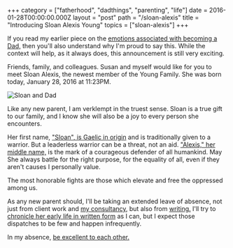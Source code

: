 +++
category = ["fatherhood", "dadthings", "parenting", "life"]
date = 2016-01-28T00:00:00.000Z
layout = "post"
path = "/sloan-alexis"
title = "Introducing Sloan Alexis Young"
topics = ["sloan-alexis"]
+++

If you read my earlier piece on the [emotions associated with becoming a Dad,](/2016/01/dad-jokes/) then you'll also understand why I'm proud to say this. While the context will help, as it always does, this announcement is still very exciting.

Friends, family, and colleagues. Susan and myself would like for you to meet Sloan Alexis, the newest member of the Young Family. She was born today, January 28, 2016 at 11:23PM.

![Sloan and Dad](sloan-and-dad.jpg)

Like any new parent, I am verklempt in the truest sense. Sloan is a true gift to our family, and I know she will also be a joy to every person she encounters.

Her first name, ["Sloan", is Gaelic in origin](http://www.sheknows.com/baby-names/name/sloan) and is traditionally given to a warrior. But a leaderless warrior can be a threat, not an aid. ["Alexis," her middle name,](http://www.sheknows.com/baby-names/name/alexis) is the mark of a courageous defender of all humankind. May She always battle for the right purpose, for the equality of all, even if they aren't causes I personally value.

The most honorable fights are those which elevate and free the oppressed among us.

As any new parent should, I'll be taking an extended leave of absence, not just from client work and [my consultancy,](https://secretfader.com) but also from [writing.](/) I'll try to [chronicle her early life in written form](/blog/category/dadthings/) as I can, but I expect those dispatches to be few and happen infrequently.

In my absence, [be excellent to each other.](https://www.youtube.com/watch?v=N_yJFLvmjJY)
